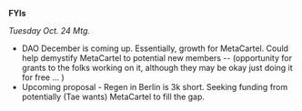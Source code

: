 **FYIs**

*Tuesday Oct. 24 Mtg.*
- DAO December is coming up. Essentially, growth for MetaCartel. Could help demystify MetaCartel to potential new members -- (opportunity for grants to the folks working on it, although they may be okay just doing it for free ... )
- Upcoming proposal - Regen in Berlin is 3k short. Seeking funding from potentially (Tae wants) MetaCartel to fill the gap. 
